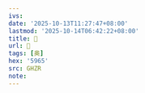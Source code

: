 ```yaml
---
ivs:
date: '2025-10-13T11:27:47+08:00'
lastmod: '2025-10-14T06:42:22+08:00'
title: 󰙲
url: 󰙲
tags: [奥]
hex: '5965'
src: GHZR
note:
---
```

